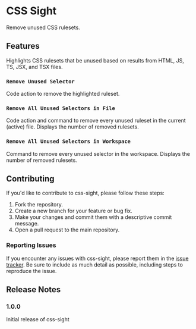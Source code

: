 # CSS Sight

Remove unused CSS rulesets.

## Features

Highlights CSS rulesets that be unused based on results from HTML, JS, TS, JSX, and TSX files.

### `Remove Unused Selector`

Code action to remove the highlighted ruleset.

### `Remove All Unused Selectors in File`

Code action and command to remove every unused ruleset in the current (active) file.
Displays the number of removed rulesets.

### `Remove All Unused Selectors in Workspace`

Command to remove every unused selector in the workspace.
Displays the number of removed rulesets.

## Contributing

If you'd like to contribute to css-sight, please follow these steps:

1. Fork the repository.
2. Create a new branch for your feature or bug fix.
3. Make your changes and commit them with a descriptive commit message.
4. Open a pull request to the main repository.

### Reporting Issues

If you encounter any issues with css-sight, please report them in the [issue tracker](https://github.com/djlynn03/css-sight/issues). Be sure to include as much detail as possible, including steps to reproduce the issue.

## Release Notes

### 1.0.0

Initial release of css-sight
